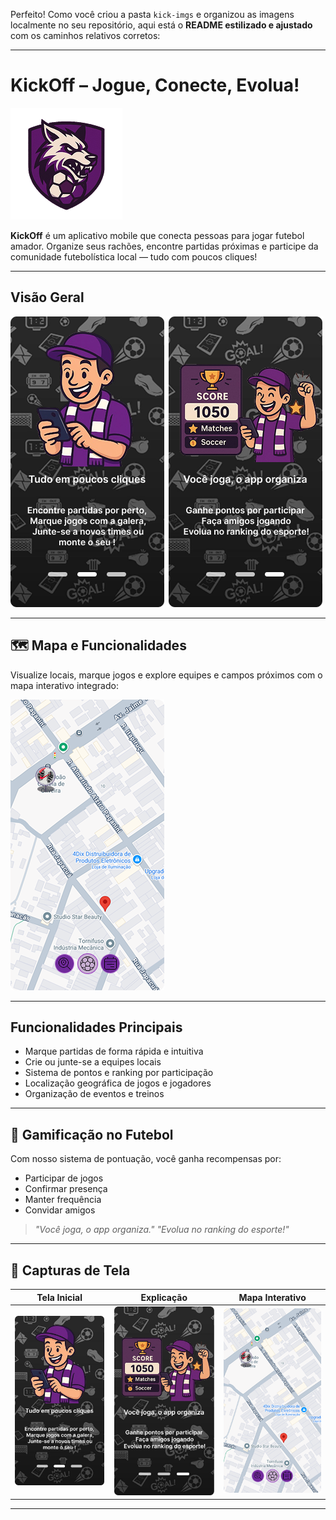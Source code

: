 Perfeito! Como você criou a pasta `kick-imgs` e organizou as imagens localmente no seu repositório, aqui está o **README estilizado e ajustado** com os caminhos relativos corretos:

---

# KickOff – Jogue, Conecte, Evolua!

![KickOff Logo](./kick-imgs/icone.png)

**KickOff** é um aplicativo mobile que conecta pessoas para jogar futebol amador. Organize seus rachões, encontre partidas próximas e participe da comunidade futebolística local — tudo com poucos cliques!

---

##  Visão Geral

![Apresentação 1](./kick-imgs/tela1.png)
![Apresentação 2](./kick-imgs/tela2.png)

---

## 🗺️ Mapa e Funcionalidades

Visualize locais, marque jogos e explore equipes e campos próximos com o mapa interativo integrado:

![Mapa do App](./kick-imgs/mapa.png)

---

##  Funcionalidades Principais

*  Marque partidas de forma rápida e intuitiva
*  Crie ou junte-se a equipes locais
*  Sistema de pontos e ranking por participação
*  Localização geográfica de jogos e jogadores
*  Organização de eventos e treinos

---

## 🏅 Gamificação no Futebol

Com nosso sistema de pontuação, você ganha recompensas por:

* Participar de jogos
* Confirmar presença
* Manter frequência
* Convidar amigos

> *"Você joga, o app organiza."*
> *"Evolua no ranking do esporte!"*

---

## 📸 Capturas de Tela

| Tela Inicial                                                 | Explicação                                               | Mapa Interativo                                            |
| ------------------------------------------------------------ | -------------------------------------------------------- | ---------------------------------------------------------- |
| ![](./kick-imgs/tela1.png) | ![](./kick-imgs/tela2.png) | ![](./kick-imgs/mapa.png) |

---

